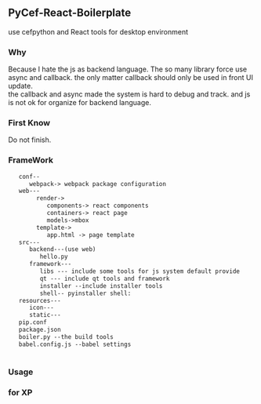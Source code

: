 ## PyCef-React-Boilerplate

use cefpython and React tools for desktop environment

### Why
Because I hate the js as backend language. The so many library force use async and callback.
 the only matter callback should only be used in front UI update.    
the callback and async made the system is hard to debug and track. and js is not ok for organize 
for backend language.   

### First Know
Do not finish.




### FrameWork
```html
   conf--
      webpack-> webpack package configuration
   web---
        render->
           components-> react components
           containers-> react page
           models->mbox
        template-> 
           app.html -> page template
   src---
      backend---(use web)  
         hello.py 
      framework---   
         libs --- include some tools for js system default provide
         qt --- include qt tools and framework    
         installer --include installer tools
         shell-- pyinstaller shell:
   resources---
      icon---
      static---
   pip.conf 
   package.json  
   boiler.py --the build tools
   babel.config.js --babel settings
   
```

### Usage


### 

### for XP

